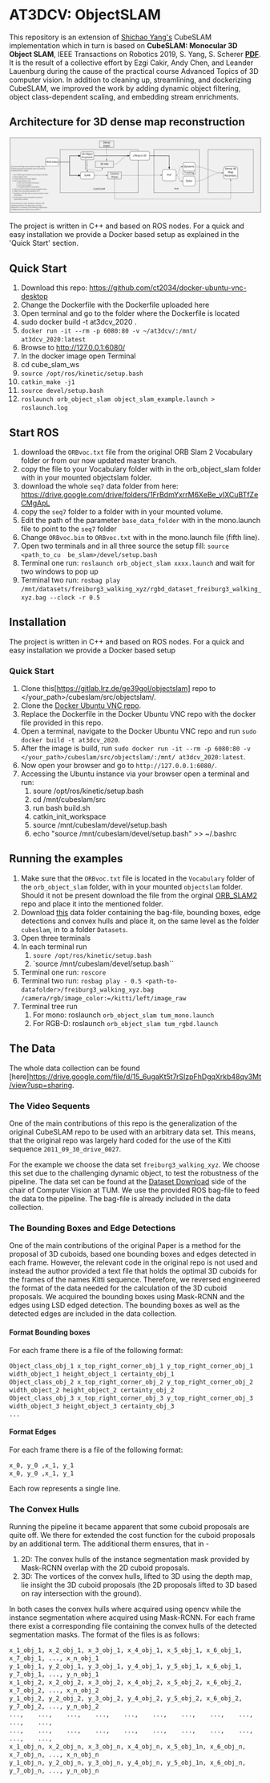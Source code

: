 # AT3DCV: ObjectSLAM

This repository is an extension of [Shichao Yang's](https://shichaoy.github.io./) CubeSLAM implementation which in turn is based on **CubeSLAM: Monocular 3D Object SLAM**, IEEE Transactions on Robotics 2019, S. Yang, S. Scherer  [**PDF**](https://arxiv.org/abs/1806.00557).
It is the result of a collective effort by Ezgi Cakir, Andy Chen, and Leander Lauenburg during the cause of the practical course Advanced Topics of 3D computer vision. In addition to cleaning up, streamlining, and dockerizing CubeSLAM, we improved the work by adding dynamic object filtering, object class-dependent scaling, and embedding stream enrichments.

## Architecture for 3D dense map reconstruction

![3D dense map architecture](./resources/architecture/architecture_dense_map.png)


The project is written in C++ and based on ROS nodes. For a quick and easy installation we provide a Docker based setup as explained in the 'Quick Start' section.


## Quick Start
1. Download this repo: https://github.com/ct2034/docker-ubuntu-vnc-desktop
2. Change the Dockerfile with the Dockerfile uploaded here
3. Open terminal and go to the folder where the Dockerfile is located
4. sudo docker build -t at3dcv_2020 .
5. `docker run -it --rm -p 6080:80 -v ~/at3dcv/:/mnt/ at3dcv_2020:latest`
6. Browse to http://127.0.0.1:6080/
7. In the docker image open Terminal
8. cd cube_slam_ws
9.  `source /opt/ros/kinetic/setup.bash`
10. `catkin_make -j1`
11. `source devel/setup.bash`
12. `roslaunch orb_object_slam object_slam_example.launch > roslaunch.log`

## Start ROS
1. download the `ORBvoc.txt` file from the original ORB Slam 2 Vocabulary folder or from our now updated master branch.
2. copy the file to your Vocabulary folder with in the orb_object_slam folder with in your mounted objectslam folder.
3. download the whole `seq7` data folder from here: https://drive.google.com/drive/folders/1FrBdmYxrrM6XeBe_vIXCuBTfZeCMgApL
4. copy the `seq7` folder to a folder with in your mounted volume.
5. Edit the path of the parameter `base_data_folder` with in the mono.launch file to point to the `seq7` folder
6. Change `ORBvoc.bin` to `ORBvoc.txt` with in the mono.launch file (fifth line).
7. Open two terminals and in all three source the setup fill: `source <path_to_cu  be_slam>/devel/setup.bash`
8. Terminal one run: `roslaunch orb_object_slam xxxx.launch` and wait for two windows to pop up
9. Terminal two run: `rosbag play /mnt/datasets/freiburg3_walking_xyz/rgbd_dataset_freiburg3_walking_xyz.bag --clock -r 0.5 `


 ## Installation

 The project is written in C++ and based on ROS nodes. For a quick and easy installation we provide a Docker based setup

 ### Quick Start

1. Clone this[https://gitlab.lrz.de/ge39gol/objectslam] repo to \</your_path\>/cubeslam/src/objectslam/.
2. Clone the [Docker Ubuntu VNC repo](https://github.com/ct2034/docker-ubuntu-vnc-desktop).
3. Replace the Dockerfile in the Docker Ubuntu VNC repo with the docker file provided in this repo.
4. Open a terminal, navigate to the Docker Ubuntu VNC repo and run `sudo docker build -t at3dcv_2020`.
5. After the image is build, run `sudo docker run -it --rm -p 6080:80 -v </your_path>/cubeslam/src/objectslam/:/mnt/ at3dcv_2020:latest`.
6. Now open your browser and go to `http://127.0.0.1:6080/`.
7. Accessing the Ubuntu instance via your browser open a terminal and run:
	1. soure /opt/ros/kinetic/setup.bash
	2. cd /mnt/cubeslam/src
	3. run bash build.sh
	4. catkin_init_workspace
	5. source /mnt/cubeslam/devel/setup.bash
	6. echo "source /mnt/cubeslam/devel/setup.bash" >> ~/.bashrc

## Running the examples

1. Make sure that the `ORBvoc.txt` file is located in the `Vocabulary` folder of the `orb_object_slam` folder, with in your mounted `objectslam` folder. Should it not be present download the file from the orginal [ORB_SLAM2](https://github.com/raulmur/ORB_SLAM2/tree/master/Vocabulary) repo and place it into the mentioned folder.
2. Download [this](https://drive.google.com/file/d/15_6ugaKt5t7rSIzpFhDgqXrkb48qv3Mt/view?usp=sharing) data folder containing the bag-file, bounding boxes, edge detections and convex hulls and place it, on the same level as the folder `cubeslam`, in to a folder `Datasets`.
3. Open three terminals
4. In each terminal run
	1. `soure /opt/ros/kinetic/setup.bash`
	2. `source /mnt/cubeslam/devel/setup.bash``
5. Terminal one run: `roscore`
6. Terminal two run: `rosbag play - 0.5 <path-to-datafolder>/freiburg3_walking_xyz.bag /camera/rgb/image_color:=/kitti/left/image_raw`
7. Terminal tree run
	1. For mono: roslaunch `orb_object_slam tum_mono.launch`
	2. For RGB-D: roslaunch `orb_object_slam tum_rgbd.launch`

## The Data

The whole data collection can be found [here]https://drive.google.com/file/d/15_6ugaKt5t7rSIzpFhDgqXrkb48qv3Mt/view?usp=sharing.

### The Video Sequents 

One of the main contributions of this repo is the generalization of the original CubeSLAM repo to be used with an arbitrary data set. This means, that the original repo was largely hard coded for the use of the Kitti sequence `2011_09_30_drive_0027`.

For the example we choose the data set `freiburg3_walking_xyz`. We choose this set due to the challenging dynamic object, to test the robustness of the pipeline.
The data set can be found at the [Dataset Download](https://vision.in.tum.de/data/datasets/rgbd-dataset/download) side of the chair of Computer Vision at TUM. We use the provided ROS bag-file to feed the data to the pipeline. The bag-file is already included in the data collection.


### The Bounding Boxes and Edge Detections

One of the main contributions of the original Paper is a method for the proposal of 3D cuboids, based one bounding boxes and edges detected in each frame. However, the relevant code in the original repo is not used and instead the author provided a text file that holds the optimal 3D cuboids for the frames of the names Kitti sequence.
Therefore, we reversed engineered the format of the data needed for the calculation of the 3D cuboid proposals. We acquired the bounding boxes using Mask-RCNN and the edges using LSD edged detection. The bounding boxes as well as the detected edges are included in the data collection.

#### Format Bounding boxes

For each frame there is a file of the following format:

```
Object_class_obj_1 x_top_right_corner_obj_1 y_top_right_corner_obj_1 width_object_1 height_object_1 certainty_obj_1
Object_class_obj_2 x_top_right_corner_obj_2 y_top_right_corner_obj_2 width_object_2 height_object_2 certainty_obj_2
Object_class_obj_3 x_top_right_corner_obj_3 y_top_right_corner_obj_3 width_object_3 height_object_3 certainty_obj_3
...
```

#### Format Edges

For each frame there is a file of the following format:

```
x_0, y_0 ,x_1, y_1
x_0, y_0 ,x_1, y_1
````

Each row represents a single line.


### The Convex Hulls

Running the pipeline it became apparent that some cuboid proposals are quite off.
We there for extended the cost function for the cuboid proposals by an additional term. The additional therm ensures, that in -
1. 2D: The convex hulls of the instance segmentation mask provided by Mask-RCNN overlap with the 2D cuboid proposals.
2. 3D: The vortices of the convex hulls, lifted to 3D using the depth map, lie insight the 3D cuboid proposals (the 2D proposals lifted to 3D based on ray intersection with the ground).

In both cases the convex hulls where acquired using opencv while the instance segmentation where acquired using Mask-RCNN.
For each frame there exist a corresponding file containing the convex hulls of the detected segmentation masks. The format of the files is as follows:
```
x_1_obj_1, x_2_obj_1, x_3_obj_1, x_4_obj_1, x_5_obj_1, x_6_obj_1, x_7_obj_1, ..., x_n_obj_1
y_1_obj_1, y_2_obj_1, y_3_obj_1, y_4_obj_1, y_5_obj_1, x_6_obj_1, y_7_obj_1, ..., y_n_obj_1
x_1_obj_2, x_2_obj_2, x_3_obj_2, x_4_obj_2, x_5_obj_2, x_6_obj_2, x_7_obj_2, ..., x_n_obj_2
y_1_obj_2, y_2_obj_2, y_3_obj_2, y_4_obj_2, y_5_obj_2, x_6_obj_2, y_7_obj_2, ..., y_n_obj_2
...,	...,	...,	...,	...,	...,	...,	...,	...,	...,	...,
...,	...,	...,	...,	...,	...,	...,	...,	...,	...,	...,
x_1_obj_n, x_2_obj_n, x_3_obj_n, x_4_obj_n, x_5_obj_1n, x_6_obj_n, x_7_obj_n, ..., x_n_obj_n
y_1_obj_n, y_2_obj_n, y_3_obj_n, y_4_obj_n, y_5_obj_1n, x_6_obj_n, y_7_obj_n, ..., y_n_obj_n
```